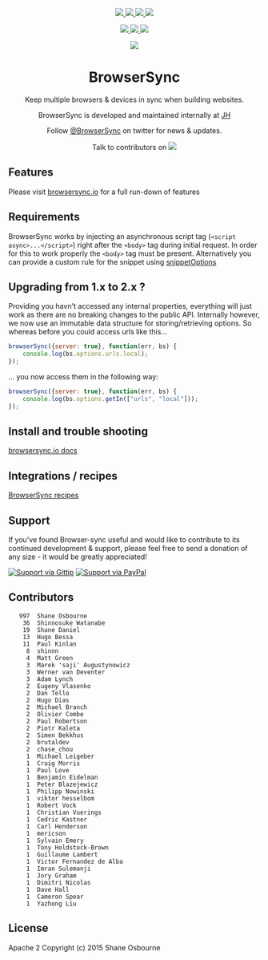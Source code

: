 <p align="center">
<a href="https://ci.appveyor.com/project/cchamberlain/browser-sync" title="AppVeyor branch">
 <img src="https://ci.appveyor.com/api/projects/status/xjhva67tkqkvdxxn/branch/master?svg=true&style=flat-square&label=windows" />
</a>
<a href="https://travis-ci.org/BrowserSync/browser-sync" title="Travis branch">
 <img src="https://img.shields.io/travis/BrowserSync/browser-sync/master.svg?style=flat-square&label=linux" />
</a>
<a href="https://coveralls.io/r/BrowserSync/browser-sync?branch=master" title="Coverage Status">
 <img src="https://img.shields.io/coveralls/BrowserSync/browser-sync.svg?style=flat-square" />
</a>
<a href="https://www.npmjs.com/package/browser-sync">
 <img src="https://img.shields.io/npm/dm/browser-sync.svg?style=flat-square" />
</a>
</p>
<p align="center">
<a href="https://www.npmjs.com/package/browser-sync" title="NPM version">
 <img src="https://img.shields.io/npm/v/browser-sync.svg?style=flat-square" />
</a>
<a href="https://david-dm.org/BrowserSync/browser-sync" title="Dependency Status">
 <img src="https://img.shields.io/david/BrowserSync/browser-sync.svg?style=flat-square&label=deps" />
</a>
<a href="https://david-dm.org/BrowserSync/browser-sync#info=devDependencies" title="devDependency Status">
 <img src="https://img.shields.io/david/dev/BrowserSync/browser-sync.svg?style=flat-square&label=devDeps" />
</a>
</p>
<p align="center"><a href="http://www.wearejh.com"><img src="http://cl.ly/image/3Y3O0M2z310j/jh-100-red.png" /></a></p>
<h1 align="center">BrowserSync</h1>
<p align="center">Keep multiple browsers & devices in sync when building websites.</p>

<p align="center">BrowserSync is developed and maintained internally at <a href="http://www.wearejh.com">JH</a></p>
<p align="center">Follow <a href="https://twitter.com/browsersync">@BrowserSync</a> on twitter for news & updates.</p>
<p align="center">Talk to contributors on <a href="https://gitter.im/BrowserSync/browser-sync"><img src="https://badges.gitter.im/Join%20Chat.svg" /></a></p>

## Features

Please visit [browsersync.io](http://browsersync.io) for a full run-down of features

## Requirements

BrowserSync works by injecting an asynchronous script tag (`<script async>...</script>`) right after the `<body>` tag
during initial request. In order for this to work properly the `<body>` tag must be present. Alternatively you
can provide a custom rule for the snippet using [snippetOptions](http://www.browsersync.io/docs/options/#option-snippetOptions)

## Upgrading from 1.x to 2.x ?
Providing you havn't accessed any internal properties, everything will just work as
 there are no breaking changes to the public API. Internally however, we now use an
 immutable data structure for storing/retrieving options. So whereas before you could access urls like this...

```js
browserSync({server: true}, function(err, bs) {
    console.log(bs.options.urls.local);
});
```

... you now access them in the following way:

```js
browserSync({server: true}, function(err, bs) {
    console.log(bs.options.getIn(["urls", "local"]));
});
```

## Install and trouble shooting

[browsersync.io docs](http://browsersync.io)

## Integrations / recipes

[BrowserSync recipes](https://github.com/BrowserSync/recipes)

## Support

If you've found Browser-sync useful and would like to contribute to its continued development & support, please feel free to send a donation of any size - it would be greatly appreciated!

[![Support via Gittip](https://rawgithub.com/chris---/Donation-Badges/master/gittip.jpeg)](https://www.gittip.com/shakyshane)
[![Support via PayPal](https://rawgithub.com/chris---/Donation-Badges/master/paypal.jpeg)](https://www.paypal.com/cgi-bin/webscr?cmd=_donations&business=shakyshane%40gmail%2ecom&lc=US&item_name=browser%2dsync)

## Contributors

```
   997	Shane Osbourne
    36	Shinnosuke Watanabe
    19	Shane Daniel
    13	Hugo Bessa
    11	Paul Kinlan
     8	shinnn
     4	Matt Green
     3	Marek 'saji' Augustynowicz
     3	Werner van Deventer
     3	Adam Lynch
     2	Eugeny Vlasenko
     2	Dan Tello
     2	Hugo Dias
     2	Michael Branch
     2	Olivier Combe
     2	Paul Robertson
     2	Piotr Kaleta
     2	Simen Bekkhus
     2	brutaldev
     2	chase_chou
     1	Michael Leigeber
     1	Craig Morris
     1	Paul Love
     1	Benjamín Eidelman
     1	Peter Blazejewicz
     1	Philipp Nowinski
     1	viktor hesselbom
     1	Robert Vock
     1	Christian Vuerings
     1	Cedric Kastner
     1	Carl Henderson
     1	mericson
     1	Sylvain Emery
     1	Tony Holdstock-Brown
     1	Guillaume Lambert
     1	Victor Fernandez de Alba
     1	Imran Sulemanji
     1	Jory Graham
     1	Dimitri Nicolas
     1	Dave Hall
     1	Cameron Spear
     1	Yazhong Liu
```

## License

Apache 2
Copyright (c) 2015 Shane Osbourne

